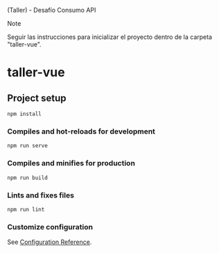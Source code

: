 (Taller) - Desafío Consumo API

> [!NOTE]
> Seguir las instrucciones para inicializar el proyecto dentro de la carpeta "taller-vue".


# taller-vue

## Project setup
```
npm install
```

### Compiles and hot-reloads for development
```
npm run serve
```

### Compiles and minifies for production
```
npm run build
```

### Lints and fixes files
```
npm run lint
```

### Customize configuration
See [Configuration Reference](https://cli.vuejs.org/config/).
